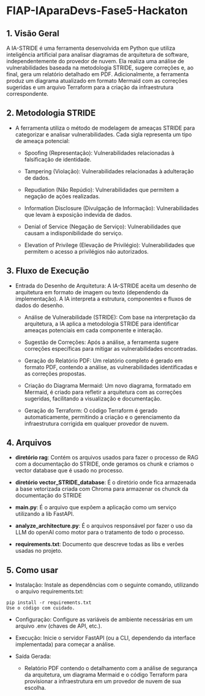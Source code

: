 # FIAP-IAparaDevs-Fase5-Hackaton

## 1. Visão Geral
A IA-STRIDE é uma ferramenta desenvolvida em Python que utiliza inteligência artificial para analisar diagramas de arquitetura de software, independentemente do provedor de nuvem. Ela realiza uma análise de vulnerabilidades baseada na metodologia STRIDE, sugere correções e, ao final, gera um relatório detalhado em PDF. Adicionalmente, a ferramenta produz um diagrama atualizado em formato Mermaid com as correções sugeridas e um arquivo Terraform para a criação da infraestrutura correspondente.

## 2. Metodologia STRIDE
- A ferramenta utiliza o método de modelagem de ameaças STRIDE para categorizar e analisar vulnerabilidades. Cada sigla representa um tipo de ameaça potencial:

    - Spoofing (Representação): Vulnerabilidades relacionadas à falsificação de identidade.

    - Tampering (Violação): Vulnerabilidades relacionadas à adulteração de dados.

    - Repudiation (Não Repúdio): Vulnerabilidades que permitem a negação de ações realizadas.

    - Information Disclosure (Divulgação de Informação): Vulnerabilidades que levam à exposição indevida de dados.

    - Denial of Service (Negação de Serviço): Vulnerabilidades que causam a indisponibilidade do serviço.

    - Elevation of Privilege (Elevação de Privilégio): Vulnerabilidades que permitem o acesso a privilégios não autorizados.

## 3. Fluxo de Execução
- Entrada do Desenho de Arquitetura: A IA-STRIDE aceita um desenho de arquitetura em formato de imagem ou texto (dependendo da implementação). A IA interpreta a estrutura, componentes e fluxos de dados do desenho.

     - Análise de Vulnerabilidade (STRIDE): Com base na interpretação da arquitetura, a IA aplica a metodologia STRIDE para identificar ameaças potenciais em cada componente e interação.

     - Sugestão de Correções: Após a análise, a ferramenta sugere correções específicas para mitigar as vulnerabilidades encontradas.

     - Geração do Relatório PDF: Um relatório completo é gerado em formato PDF, contendo a análise, as vulnerabilidades identificadas e as correções propostas.

     - Criação do Diagrama Mermaid: Um novo diagrama, formatado em Mermaid, é criado para refletir a arquitetura com as correções sugeridas, facilitando a visualização e documentação.

     - Geração do Terraform: O código Terraform é gerado automaticamente, permitindo a criação e o gerenciamento da infraestrutura corrigida em qualquer provedor de nuvem.

## 4. Arquivos

- **diretório rag**: Contém os arquivos usados para fazer o processo de RAG com a documentação do STRIDE, onde geramos os chunk e criamos o vector database que é usado no processo.

- **diretório vector_STRIDE_database**: É o diretório onde fica armazenada a base vetorizada criada com Chroma para armazenar os chunck da documentação do STRIDE

- **main.py**: É o arquivo que expôem a aplicação como um serviço utilizando a lib FastAPI.

- **analyze_architecture.py**: É o arquivos responsável por fazer o uso da LLM do openAI como motor para o tratamento de todo o processo.

- **requirements.txt**: Documento que descreve todas as libs e verões usadas no projeto.

## 5. Como usar
- Instalação: Instale as dependências com o seguinte comando, utilizando o arquivo requirements.txt:

```<bash>
pip install -r requirements.txt
Use o código com cuidado.
```

- Configuração: Configure as variáveis de ambiente necessárias em um arquivo .env (chaves de API, etc.).

- Execução: Inicie o servidor FastAPI (ou a CLI, dependendo da interface implementada) para começar a análise.

- Saída Gerada:
    - Relatório PDF contendo o detalhamento com a análise de segurança da arquitetura, um diagrama Mermaid e o código Terraform para provisionar a infraestrutura em um provedor de nuvem de sua escolha.

